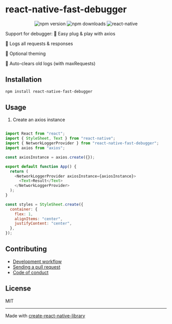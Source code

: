 # react-native-fast-debugger

<p align="center">
  <img src="https://img.shields.io/npm/v/react-native-fast-debugger?color=green" alt="npm version" />
  <img src="https://img.shields.io/npm/dm/react-native-fast-debugger" alt="npm downloads" />
  <img src="https://img.shields.io/badge/react--native-0.70+-blue" alt="react-native" />
</p>

Support for debugger:
🚀 Easy plug & play with axios

📡 Logs all requests & responses

🎨 Optional theming

🧹 Auto-clears old logs (with maxRequests)

## Installation


```sh
npm install react-native-fast-debugger
```


## Usage

1. Create an axios instance
```js

import React from "react";
import { StyleSheet, Text } from "react-native";
import { NetworkLoggerProvider } from "react-native-fast-debugger";
import axios from "axios";

const axiosInstance = axios.create({});

export default function App() {
  return (
    <NetworkLoggerProvider axiosInstance={axiosInstance}>
      <Text>Result</Text>
    </NetworkLoggerProvider>
  );
}

const styles = StyleSheet.create({
  container: {
    flex: 1,
    alignItems: "center",
    justifyContent: "center",
  },
});
```


## Contributing

- [Development workflow](CONTRIBUTING.md#development-workflow)
- [Sending a pull request](CONTRIBUTING.md#sending-a-pull-request)
- [Code of conduct](CODE_OF_CONDUCT.md)

## License

MIT

---

Made with [create-react-native-library](https://github.com/callstack/react-native-builder-bob)
